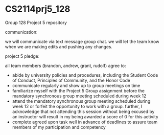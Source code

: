 # CS2114prj5_128
 Group 128 Project 5 repository

communication:

we will communicate via text message group chat. we will let the team know when we are making edits and pushing any changes.

project 5 pledge:

all team members (brandon, andrew, grant, rudolf) agree to: 
- abide by university policies and procedures, including the Student Code of Conduct, Principles of Community, and the Honor Code
- communicate regularly and show up to group meetings on time
- familiarize myself with the Project 5 Group assignment before the mandatory synchronous group meeting scheduled during week 12
- attend the mandatory synchronous group meeting scheduled during week 12 or forfeit the opportunity to work with a group. further, I acknowledge that not attending this session without being excused by an instructor will result in my being awarded a score of 0 for this activity 
- complete agreed upon task well in advance of deadlines to assure team members of my participation and competency